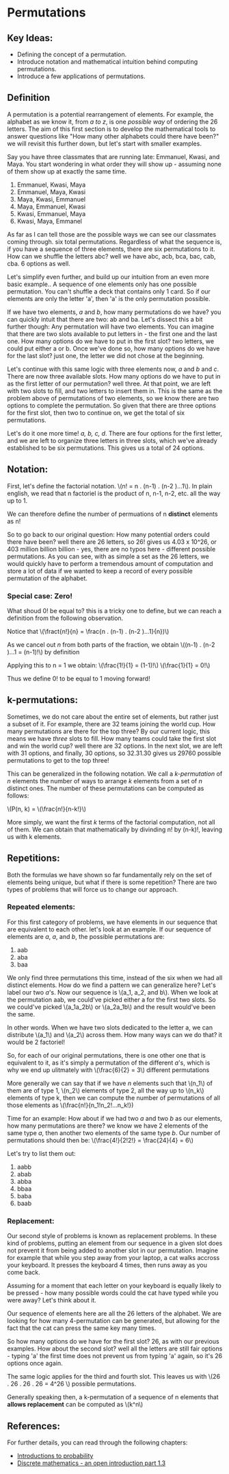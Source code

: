 # Permutations

## Key Ideas:
- Defining the concept of a permutation.
- Introduce notation and mathematical intuition behind computing permutations.
- Introduce a few applications of permutations.

## Definition

A permutation is a potential rearrangement of elements. For example, the alphabet as we know it, from *a to z*, is one *possible way* of ordering the 26 letters. The aim of this first section is to develop the mathematical tools to answer questions like "How many other alphabets could there have been?" we will revisit this further down, but let's start with smaller examples.

Say you have three classmates that are running late: Emmanuel, Kwasi, and Maya. You start wondering in what order they will show up - assuming none of them show up at exactly the same time.

1. Emmanuel, Kwasi, Maya
1. Emmanuel, Maya, Kwasi
1. Maya, Kwasi, Emmanuel
1. Maya, Emmanuel, Kwasi
1. Kwasi, Emmanuel, Maya
1. Kwasi, Maya, Emmanel

As far as I can tell those are the possible ways we can see our classmates coming through. six total permutations. Regardless of what the sequence is, if you have a sequence of three elements, there are six permutations to it. How can we shuffle the letters abc? well we have abc, acb, bca, bac, cab, cba. 6 options as well. 

Let's simplify even further, and build up our intuition from an even more basic example.. A sequence of one elements only has one possible permutation. You can't shuffle a deck that contains only 1 card. So if our elements are only the letter 'a', then 'a' is the only permutation possible.

If we have two elements, *a* and *b*, how many permutations do we have? you can quickly intuit that there are two: ab and ba. Let's dissect this a bit further though: Any permutation will have two elements. You can imagine that there are two slots available to put letters in - the first one and the last one. How many options do we have to put in the first slot? two letters, we could put either a or b. Once we've done so, how many options do we have for the last slot? just one, the letter we did not chose at the beginning.

Let's continue with this same logic with three elements now, *a* and *b* and *c*. There are now three available slots. How many options do we have to put in as the first letter of our permutation? well three. At that point, we are left with two slots to fill, and two letters to insert them in. This is the same as the problem above of permutations of two elements, so we know there are two options to complete the permutation. So given that there are three options for the first slot, then two to continue on, we get the total of six permutations. 

Let's do it one more time! *a, b, c, d*. There are four options for the first letter, and we are left to organize three letters in three slots, which we've already established to be six permutations. This gives us a total of 24 options. 

## Notation:

First, let's define the factorial notation. \\(n! = n . (n-1) . (n-2 )...1\\). In plain english, we read that n factoriel is the product of n, n-1, n-2, etc. all the way up to 1.

We can therefore define the number of permuations of n **distinct** elements as n!

So to go back to our original question: How many potential orders could there have been? well there are 26 letters, so 26! gives us 4.03 x 10^26, or 403 million billion billion - yes, there are no typos here - different possible permutations. As you can see, with as simple a set as the 26 letters, we would quickly have to perform a tremendous amount of computation and store a lot of data if we wanted to keep a record of every possible permutation of the alphabet.

### Special case: Zero!

What shoud 0! be equal to? this is a tricky one to define, but we can reach a definition from the following observation. 

Notice that \\(\fract{n!}{n} = \frac{n . (n-1) . (n-2 )...1}{n})\\)

As we cancel out *n* from both parts of the fraction, we obtain \\((n-1) . (n-2 )...1 = (n-1)!\\) by definition

Applying this to n = 1 we obtain:
\\(\frac{1!}{1} = (1-1)!\\)
\\(\frac{1}{1} = 0!\\)

Thus we define 0! to be equal to 1 moving forward!

## k-permutations:

Sometimes, we do not care about the entire set of elements, but rather just a subset of it. For example, there are 32 teams joining the world cup. How many permutations are there for the top three? By our current logic, this means we have *three* slots to fill. How many teams could take the first slot and win the world cup? well there are 32 options. In the next slot, we are left with 31 options, and finally, 30 options, so 32.31.30 gives us 29760 possible permutations to get to the top three!

This can be generalized in the following notation. We call a *k-permutation* of *n* elements the number of ways to arrange *k* elements from a set of *n* distinct ones. The number of these permutations can be computed as follows:

\\(P(n, k) = \\(\frac{n!}{n-k!}\\)

More simply, we want the first *k* terms of the factorial computation, not all of them. We can obtain that mathematically by divinding n! by (n-k)!, leaving us with k elements.


## Repetitions:

Both the formulas we have shown so far fundamentally rely on the set of elements being unique, but what if there is some repetition?  There are two types of problems that will force us to change our approach. 

### Repeated elements:
For this first category of problems, we have elements in our sequence that are equivalent to each other. let's look at an example. If our sequence of elements are *a*, *a*, and *b*, the possible permutations are:
1. aab
2. aba
3. baa

We only find three permutations this time, instead of the six when we had all distinct elements. How do we find a pattern we can generalize here? Let's label our two *a*'s. Now our sequence is \\(a_1, a_2, and b\\). When we look at the permutation aab, we could've picked either a for the first two slots. So we could've picked \\(a_1a_2b\\) or \\(a_2a_1b\\) and the result would've been the same. 

In other words. When we have two slots dedicated to the letter a, we can distribute \\(a_1\\) and \\(a_2\\) across them. How many ways can we do that? it would be 2 factoriel! 

So, for each of our original permutations, there is one other one that is equivalent to it, as it's simply a permutation of the different *a*'s, which is why we end up ulitmately with \\(\frac{6}{2} = 3\\) different permutations

More generally we can say that if we have *n* elements such that \\(n_1\\) of them are of type 1, \\(n_2\\) elements of type 2, all the way up to \\(n_k\\) elements of type k, then we can compute the number of permutations of all those elements as \\(\frac{n!}{n_1!n_2!...n_k!})

Time for an example: How about if we had two *a* and two *b* as our elements, how many permutations are there? we know we have 2 elements of the same type *a*, then another two elements of the same type *b*. Our number of permutations should then be: \\(\frac{4!}{2!2!} = \frac{24}{4} = 6\\)

Let's try to list them out:

1. aabb
2. abab
3. abba
4. bbaa
5. baba
6. baab

### Replacement:
Our second style of problems is known as replacement problems. In these kind of problems, putting an element from our sequence in a given slot does not prevent it from being added to another slot in our permutation. Imagine for example that while you step away from your laptop, a cat walks accross your keyboard. It presses the keyboard 4 times, then runs away as you come back.

Assuming for a moment that each letter on your keyboard is equally likely to be pressed - how many possible words could the cat have typed while you were away? Let's think about it. 

Our sequence of elements here are all the 26 letters of the alphabet. We are looking for how many 4-permutation can be generated, but allowing for the fact that the cat can press the same key many times.

So how many options do we have for the first slot? 26, as with our previous examples.
How about the second slot? well all the letters are still fair options - typing 'a' the first time does not prevent us from typing 'a' again, so it's 26 options once again.

The same logic applies for the third and fourth slot. This leaves us with \\(26 . 26 . 26 . 26 = 4^26 \\) possible permutations. 

Generally speaking then, a k-permutation of a sequence of n elements that **allows replacement** can be computed as \\(k^n\\)

## References:
For further details, you can read through the following chapters:
- [Introductions to probability](https://open.umn.edu/opentextbooks/textbooks/21)
- [Discrete mathematics - an open introduction part 1.3](http://discrete.openmathbooks.org/dmoi3/sec_propositional.html)
